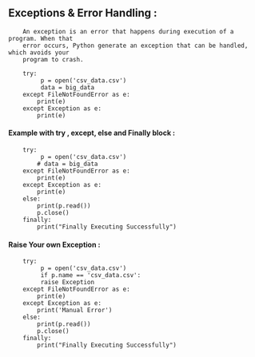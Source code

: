 Exceptions & Error Handling : 
-----------------------------
		An exception is an error that happens during execution of a program. When that
		error occurs, Python generate an exception that can be handled, which avoids your
		program to crash.

		try:
		     p = open('csv_data.csv')
		     data = big_data
		except FileNotFoundError as e:
		    print(e)
		except Exception as e:
		    print(e)


#### Example with try , except, else and Finally block : 


		try:
		     p = open('csv_data.csv')
		    # data = big_data
		except FileNotFoundError as e:
		    print(e)
		except Exception as e:
		    print(e)
		else:
		    print(p.read())
		    p.close()
		finally:
		    print("Finally Executing Successfully")
	    
#### Raise Your own Exception :

		try:
		     p = open('csv_data.csv')
		     if p.name == 'csv_data.csv':
			 raise Exception
		except FileNotFoundError as e:
		    print(e)
		except Exception as e:
		    print('Manual Error')
		else:
		    print(p.read())
		    p.close()
		finally:
		    print("Finally Executing Successfully")
